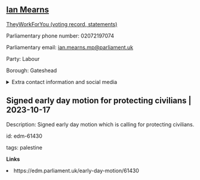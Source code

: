 ## <a href="https://members.parliament.uk/member/4000/contact">Ian Mearns</a>

<a href="https://www.theyworkforyou.com/mp/24919/ian_mearns/gateshead">TheyWorkForYou (voting record, statements)</a> 

Parliamentary phone number: 02072197074 

Parliamentary email: ian.mearns.mp@parliament.uk 

Party: Labour 

Borough: Gateshead 

<details><summary>Extra contact information and social media</summary> 
<li>Website:</li>
<li>Twitter: https://twitter.com/IanMearnsMP</li>
<li>Constituency office phone number: 01914770651</li>
<li>Constituency office email: ian.mearns.mp@parliament.uk</li>
<li>Facebook:</li>
<li>Instagram:</li>
<li>Youtube:</li>
<li>Linkedin:</li>
<li>Government department phone number:</li>
<li>Government department email:</li>
<li>Threads:</li>
<li>Party office phone number:</li>
<li>Party office email:</li>
<li>Tiktok:</li>
</details>

## Signed early day motion for protecting civilians | 2023-10-17

Description: Signed early day motion which is calling for protecting civilians. 
 
id: edm-61430 

tags: palestine 

**Links** 
 <li>https://edm.parliament.uk/early-day-motion/61430</li>
